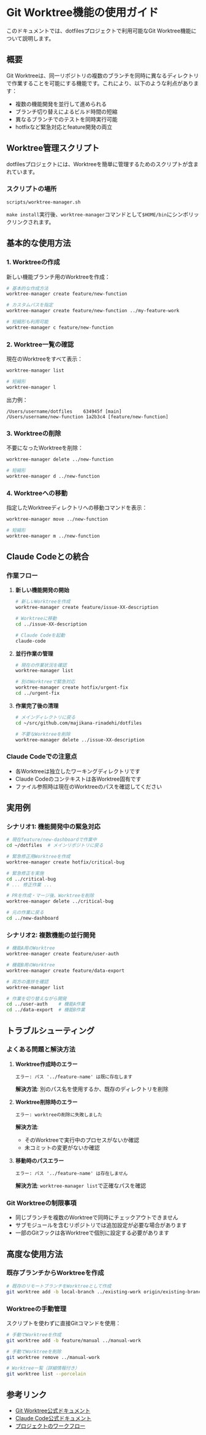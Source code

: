 # Git Worktree機能の使用ガイド

このドキュメントでは、dotfilesプロジェクトで利用可能なGit Worktree機能について説明します。

## 概要

Git Worktreeは、同一リポジトリの複数のブランチを同時に異なるディレクトリで作業することを可能にする機能です。これにより、以下のような利点があります：

- 複数の機能開発を並行して進められる
- ブランチ切り替えによるビルド時間の短縮
- 異なるブランチでのテストを同時実行可能
- hotfixなど緊急対応とfeature開発の両立

## Worktree管理スクリプト

dotfilesプロジェクトには、Worktreeを簡単に管理するためのスクリプトが含まれています。

### スクリプトの場所
```
scripts/worktree-manager.sh
```

`make install`実行後、`worktree-manager`コマンドとして`$HOME/bin`にシンボリックリンクされます。

## 基本的な使用方法

### 1. Worktreeの作成

新しい機能ブランチ用のWorktreeを作成：

```bash
# 基本的な作成方法
worktree-manager create feature/new-function

# カスタムパスを指定
worktree-manager create feature/new-function ../my-feature-work

# 短縮形も利用可能
worktree-manager c feature/new-function
```

### 2. Worktree一覧の確認

現在のWorktreeをすべて表示：

```bash
worktree-manager list

# 短縮形
worktree-manager l
```

出力例：
```
/Users/username/dotfiles    634945f [main]
/Users/username/new-function 1a2b3c4 [feature/new-function]
```

### 3. Worktreeの削除

不要になったWorktreeを削除：

```bash
worktree-manager delete ../new-function

# 短縮形
worktree-manager d ../new-function
```

### 4. Worktreeへの移動

指定したWorktreeディレクトリへの移動コマンドを表示：

```bash
worktree-manager move ../new-function

# 短縮形
worktree-manager m ../new-function
```

## Claude Codeとの統合

### 作業フロー

1. **新しい機能開発の開始**
   ```bash
   # 新しいWorktreeを作成
   worktree-manager create feature/issue-XX-description
   
   # Worktreeに移動
   cd ../issue-XX-description
   
   # Claude Codeを起動
   claude-code
   ```

2. **並行作業の管理**
   ```bash
   # 現在の作業状況を確認
   worktree-manager list
   
   # 別のWorktreeで緊急対応
   worktree-manager create hotfix/urgent-fix
   cd ../urgent-fix
   ```

3. **作業完了後の清理**
   ```bash
   # メインディレクトリに戻る
   cd ~/src/github.com/majikana-rinadehi/dotfiles
   
   # 不要なWorktreeを削除
   worktree-manager delete ../issue-XX-description
   ```

### Claude Codeでの注意点

- 各Worktreeは独立したワーキングディレクトリです
- Claude Codeのコンテキストは各Worktree固有です
- ファイル参照時は現在のWorktreeのパスを確認してください

## 実用例

### シナリオ1: 機能開発中の緊急対応

```bash
# 現在feature/new-dashboardで作業中
cd ~/dotfiles  # メインリポジトリに戻る

# 緊急修正用Worktreeを作成
worktree-manager create hotfix/critical-bug

# 緊急修正を実施
cd ../critical-bug
# ... 修正作業 ...

# PRを作成・マージ後、Worktreeを削除
worktree-manager delete ../critical-bug

# 元の作業に戻る
cd ../new-dashboard
```

### シナリオ2: 複数機能の並行開発

```bash
# 機能A用のWorktree
worktree-manager create feature/user-auth

# 機能B用のWorktree  
worktree-manager create feature/data-export

# 両方の進捗を確認
worktree-manager list

# 作業を切り替えながら開発
cd ../user-auth    # 機能A作業
cd ../data-export  # 機能B作業
```

## トラブルシューティング

### よくある問題と解決方法

1. **Worktree作成時のエラー**
   ```
   エラー: パス '../feature-name' は既に存在します
   ```
   **解決方法**: 別のパス名を使用するか、既存のディレクトリを削除

2. **Worktree削除時のエラー**
   ```
   エラー: worktreeの削除に失敗しました
   ```
   **解決方法**: 
   - そのWorktreeで実行中のプロセスがないか確認
   - 未コミットの変更がないか確認

3. **移動時のパスエラー**
   ```
   エラー: パス '../feature-name' は存在しません
   ```
   **解決方法**: `worktree-manager list`で正確なパスを確認

### Git Worktreeの制限事項

- 同じブランチを複数のWorktreeで同時にチェックアウトできません
- サブモジュールを含むリポジトリでは追加設定が必要な場合があります
- 一部のGitフックは各Worktreeで個別に設定する必要があります

## 高度な使用方法

### 既存ブランチからWorktreeを作成

```bash
# 既存のリモートブランチをWorktreeとして作成
git worktree add -b local-branch ../existing-work origin/existing-branch
```

### Worktreeの手動管理

スクリプトを使わずに直接Gitコマンドを使用：

```bash
# 手動でWorktreeを作成
git worktree add -b feature/manual ../manual-work

# 手動でWorktreeを削除
git worktree remove ../manual-work

# Worktree一覧（詳細情報付き）
git worktree list --porcelain
```

## 参考リンク

- [Git Worktree公式ドキュメント](https://git-scm.com/docs/git-worktree)
- [Claude Code公式ドキュメント](https://docs.anthropic.com/en/docs/claude-code)
- [プロジェクトのワークフロー](./claude-task-workflow.md)